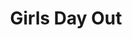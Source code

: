 ---
pid: fs351
title: Girls Day Out
location_transcription: City Hall
coordinates: "[-75.163393701647, 39.952483994748]"
zipcode: '19142'
gen_neighborhood: Southwest Philadelphia
neighborhood: Elmwood,Southwest Philadelphia
outside_phl: 
age: '7'
age_range: 6-13
instagram: 
image_file_name: fs_351.jpg
proposal_transcription: 
topic: Women
topic_summary: '0'
type: Other No Form
keywords_other: 
credit: Chloe Bearyman
image_labels: 
twitter: 
facebook: 
permalink: "/monuments/fs351/"
layout: item-page
---